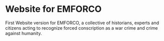 # Website for EMFORCO

First Website version for EMFORCO, a collective of historians, experts and citizens acting to recognize forced conscription as a war crime and crime against humanity.